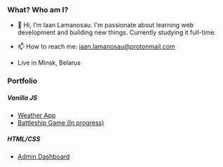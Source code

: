 ### What? Who am I?
- 👋 Hi, I’m Iaan Lamanosau. I'm passionate about learning web development and building new things. Currently studying it full-time.
- 📫 How to reach me: iaan.lamanosau@protonmail.com

- Live in Minsk, Belarus

### Portfolio
##### Vanilla JS
- [Weather App](https://github.com/twentysixhugs/weather-app)
- [Battleship Game (In progress)](https://github.com/twentysixhugs/Battleship)

##### HTML/CSS
- [Admin Dashboard](https://github.com/twentysixhugs/admin-dashboard)
